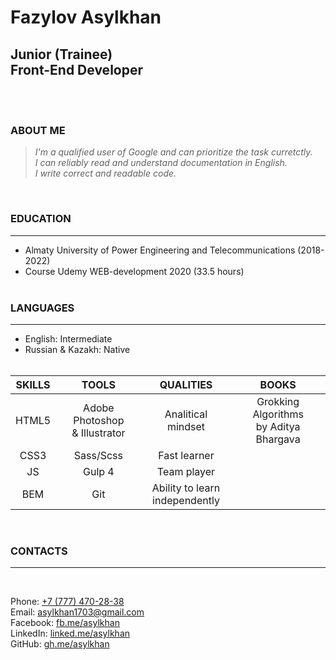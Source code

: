 # **Fazylov Asylkhan**
## **Junior (Trainee)<br>Front-End Developer** 
<br><br>

### **ABOUT ME**
>*I'm a qualified user of Google and can prioritize the task curretctly.* <br>
>*I can reliably read and understand documentation in English.* <br>
>*I write correct and readable code.*

<br>

### **EDUCATION**
------
- Almaty University of Power Engineering and Telecommunications (2018-2022)
- Course Udemy WEB-development 2020 (33.5 hours)
<br><br>

### **LANGUAGES**
------
- English: Intermediate <br>
- Russian & Kazakh: Native
<br><br>

| **SKILLS**  | **TOOLS**  | **QUALITIES**  | **BOOKS**  |
|:---:|:---:|:---:|:---:|
| HTML5 |  Adobe Photoshop <br>& Illustrator | Analitical mindset |   Grokking Algorithms <br>by Aditya Bhargava 
| CSS3 |  Sass/Scss | Fast learner | 
| JS |  Gulp 4 | Team player | 
| BEM |  Git | Ability to learn <br>independently | 

<br>

### **CONTACTS**
------ 
<br>

Phone: [+7 (777) 470-28-38](tel:+77774702838)<br>
Email: [asylkhan1703@gmail.com](mailto:asylkhan1703@gmail.com)<br>
Facebook: [fb.me/asylkhan](https://www.facebook.com/asylkhan.fazylov)<br>
LinkedIn: [linked.me/asylkhan](https://www.linkedin.com/in/asylkhan1703/)<br>
GitHub: [gh.me/asylkhan](https://www.linkedin.com/in/asylkhan1703/)<br>
<br><br>